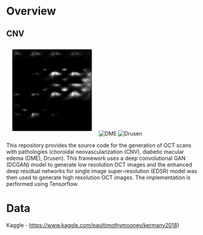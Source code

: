 # Overview

## CNV
![CNV](https://github.com/lsl-88/OCT-GAN-Generator/blob/master/gifs/CNV.gif)
![DME](https://github.com/lsl-88/OCT-GAN-Generator/blob/master/gifs/DME.gif)
![Drusen](https://github.com/lsl-88/OCT-GAN-Generator/blob/master/gifs/Drusen.gif)

This repository provides the source code for the generation of OCT scans with pathologies (choroidal neovascularization (CNV), diabetic macular edema (DME), Drusen). This framework uses a deep convolutional GAN (DCGAN) model to generate low resolution OCT images and the enhanced deep residual networks for single image super-resolution (EDSR) model was then used to generate high resolution OCT images. The implementation is performed using Tensorflow.

# Data
Kaggle - https://www.kaggle.com/paultimothymooney/kermany2018)
